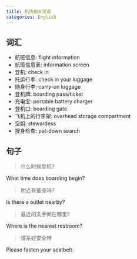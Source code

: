```yaml
---
title: 机场相关英语
categories: English
---
```




## 词汇

* 航班信息: flight information
* 航班信息表: information screen
* 登机: check in
* 托运行李: check in your luggage
* 随身行李: carry-on luggage
* 登机牌: boarding pass/ticket
* 充电宝: portable battery charger
* 登机口: boarding gate
* 飞机上的行李架: overhead storage compartment
* 空姐: stewardess
* 搜身检查: pat-down search



## 句子

> 什么时候登机?

What time does boarding begin?

> 附近有插座吗?

Is there a outlet nearby?

> 最近的洗手间在哪里?

Where is the nearest restroom?

> 请系好安全带

Please fasten your seatbelt.